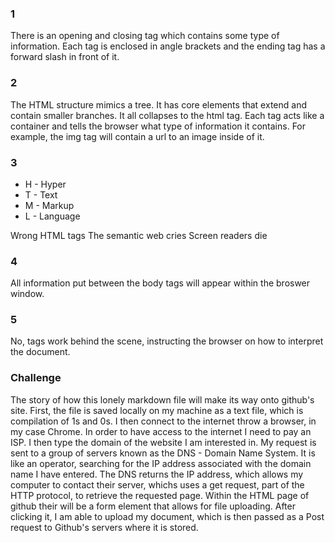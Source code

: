### 1
There is an opening and closing tag which contains some type of information.  Each tag is enclosed in angle brackets and the ending tag has a forward slash in front of it.

### 2
The HTML structure mimics a tree.  It has core elements that extend  and contain smaller branches.  It all collapses to the html tag.  Each tag acts like a container and tells the browser what type of information it contains.  For example, the img tag will contain a url to an image inside of it.

### 3
* H - Hyper
* T - Text
* M - Markup
* L - Language

Wrong HTML tags
The semantic web cries
Screen readers die

### 4
All information put between the body tags will appear within the broswer window.

### 5
No, tags work behind the scene, instructing the browser on how to interpret the document.

### Challenge
The story of how this lonely markdown file will make its way onto github's site.  First, the file is saved locally on my machine as a text file, which is compilation of 1s and 0s.  I then connect to the internet throw a browser, in my case Chrome.  In order to have access to the internet I need to pay an ISP.  I then type the domain of the website I am interested in.  My request is sent to a group of servers known as the DNS - Domain Name System.  It is like an operator, searching for the IP address associated with the domain name I have entered.  The DNS returns the IP address, which allows my computer to contact their server, whichs uses a get request, part of the HTTP protocol, to retrieve the requested page.  Within the HTML page of github their will be a form element that allows for file uploading.  After clicking it, I am able to upload my document, which is then passed as a Post request to Github's servers where it is stored.

